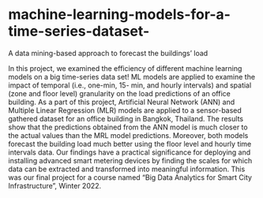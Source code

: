 # machine-learning-models-for-a-time-series-dataset-
A data mining-based approach to forecast the buildings’ load 

In this project, we examined the efficiency of different machine learning models on a big time-series data set! ML models are applied to examine the impact of temporal (i.e., one-min, 15- min, and hourly intervals) and spatial (zone and floor level) granularity on the load predictions of an office building. As a part of this project, Artificial Neural Network (ANN) and Multiple Linear Regression (MLR) models are applied to a sensor-based gathered dataset for an office building in Bangkok, Thailand. 
The results show that the predictions obtained from the ANN model is much closer to the actual values than the MRL model predictions. Moreover, both models forecast the building load much better using the floor level and hourly time intervals data. Our findings have a practical significance for deploying and installing advanced smart metering devices by finding the scales for which data can be extracted and transformed into meaningful information.
This was our final project for a course named “Big Data Analytics for Smart City Infrastructure”, Winter 2022.

